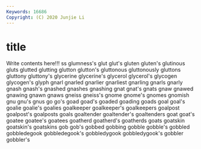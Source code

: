 ```yaml
---
Keywords: 16686
Copyright: (C) 2020 Junjie Li
---
```


# title

Write contents here!!!
ss 
glumness's 
glut
glut's 
gluten 
gluten's 
glutinous 
gluts 
glutted 
glutting 
glutton 
glutton's 
gluttonous
gluttonously 
gluttons 
gluttony 
gluttony's 
glycerine 
glycerine's 
glycerol 
glycerol's 
glycogen 
glycogen's
glyph 
gnarl 
gnarled 
gnarlier 
gnarliest 
gnarling 
gnarls 
gnarly 
gnash 
gnash's
gnashed 
gnashes 
gnashing 
gnat 
gnat's 
gnats 
gnaw 
gnawed 
gnawing 
gnawn
gnaws 
gneiss 
gneiss's 
gnome 
gnome's 
gnomes 
gnomish 
gnu 
gnu's 
gnus
go 
go's 
goad 
goad's 
goaded 
goading 
goads 
goal 
goal's 
goalie
goalie's 
goalies 
goalkeeper 
goalkeeper's 
goalkeepers 
goalpost 
goalpost's 
goalposts 
goals 
goaltender
goaltender's 
goaltenders 
goat 
goat's 
goatee 
goatee's 
goatees 
goatherd 
goatherd's 
goatherds
goats 
goatskin 
goatskin's 
goatskins 
gob 
gob's 
gobbed 
gobbing 
gobble 
gobble's
gobbled 
gobbledegook 
gobbledegook's 
gobbledygook 
gobbledygook's 
gobbler 
gobbler's 

